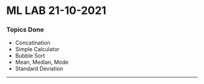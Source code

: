 # ML LAB 21-10-2021

### Topics Done 
- Concatination
- Simple Calculator 
- Bubble Sort
- Mean, Median, Mode
- Standard Deviation
<hr>

